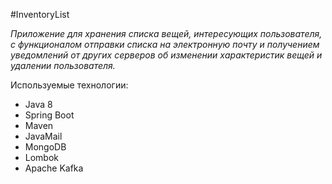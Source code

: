 #InventoryList

*Приложение для хранения списка вещей, интересующих пользователя, с функционалом отправки списка на электронную почту и получением 
уведомлений от других серверов об изменении характеристик вещей и удалении пользователя.*

Используемые технологии:
- Java 8
- Spring Boot
- Maven
- JavaMail
- MongoDB
- Lombok
- Apache Kafka

